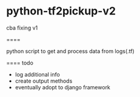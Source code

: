 # python-tf2pickup-v2
cba fixing v1

====

python script to get and process data from logs(.tf)

====
<a>todo</a>
* log additional info
* create output methods
* eventually adopt to django framework
